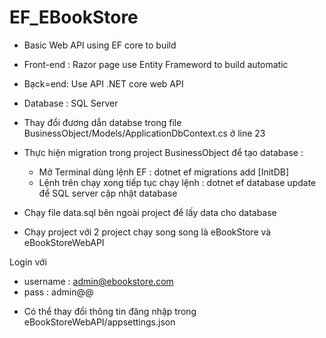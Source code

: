 # EF_EBookStore
- Basic Web API using EF core to build
- Front-end : Razor page use Entity Frameword to build automatic
- Bạck=end: Use API .NET core web API
- Database : SQL Server

- Thay đổi đương dẫn databse trong file BusinessObject/Models/ApplicationDbContext.cs ở line 23
- Thực hiện mìgration trong project BusinessObject để tạo database :
  + Mở Terminal dùng lệnh EF : dotnet ef migrations add [InitDB]
  + Lệnh trên chạy xong tiếp tục chạy lệnh : dotnet ef database update để SQL server cập nhật database
- Chạy file data.sql bên ngoài project để lấy data cho database
- Chạy project với 2 project chạy song song là eBookStore và eBookStoreWebAPI

Login với 
+ username : admin@ebookstore.com
+ pass : admin@@
* Có thể thay đổi thông tin đăng nhập trong eBookStoreWebAPI/appsettings.json
